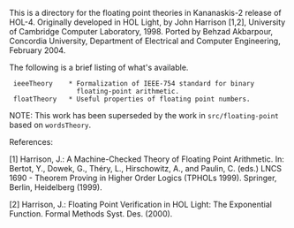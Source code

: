 This is a directory for the floating point theories in Kananaskis-2
release of HOL-4. Originally developed in HOL Light, by John Harrison [1,2],
University of Cambridge Computer Laboratory, 1998. Ported by Behzad
Akbarpour, Concordia University, Department of Electrical and Computer
Engineering, February 2004.

The following is a brief listing of what's available.

     ieeeTheory    * Formalization of IEEE-754 standard for binary
                     floating-point arithmetic.
     floatTheory   * Useful properties of floating point numbers.

NOTE: This work has been superseded by the work in `src/floating-point` based
      on `wordsTheory`.

References:

[1]	Harrison, J.: A Machine-Checked Theory of Floating Point Arithmetic. In:
    Bertot, Y., Dowek, G., Théry, L., Hirschowitz, A., and Paulin, C. (eds.)
    LNCS 1690 - Theorem Proving in Higher Order Logics (TPHOLs 1999). Springer,
    Berlin, Heidelberg (1999).

[2] Harrison, J.: Floating Point Verification in HOL Light: The Exponential
    Function. Formal Methods Syst. Des. (2000).
